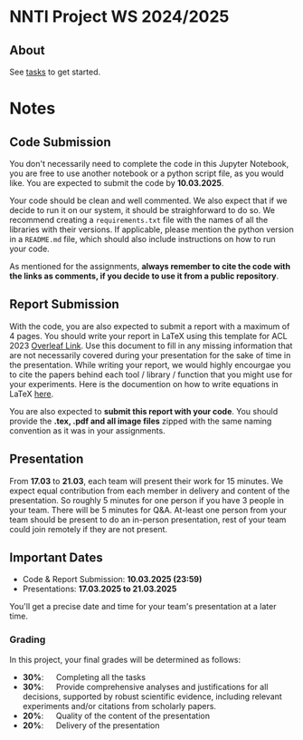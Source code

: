 # NNTI Project WS 2024/2025

## About

See [tasks](./tasks) to get started.

# Notes

## Code Submission

You don't necessarily need to complete the code in this Jupyter Notebook, you are free to use another notebook or a python script file, as you would like. You are expected to submit the code by **10.03.2025**.

Your code should be clean and well commented. We also expect that if we decide to run it on our system, it should be straighforward to do so. We recommend creating a ```requirements.txt``` file with the names of all the libraries with their versions. If applicable, please mention the python version in a ```README.md``` file, which should also include instructions on how to run your code.

As mentioned for the assignments, **always remember to cite the code with the links as comments, if you decide to use it from a public repository**.

## Report Submission

With the code, you are also expected to submit a report with a maximum of 4 pages. You should write your report in LaTeX using this template for ACL 2023 [Overleaf Link](https://www.overleaf.com/latex/templates/acl-2023-proceedings-template/qjdgcrdwcnwp). Use this document to fill in any missing information that are not necessarily covered during your presentation for the sake of time in the presentation. While writing your report, we would highly encourgae you to cite the papers behind each tool / library / function that you might use for your experiments. Here is the documention on how to write equations in LaTeX [here](https://www.overleaf.com/learn/latex/Mathematical_expressions).

You are also expected to **submit this report with your code**. You should provide the **.tex, .pdf and all image files** zipped with the same naming convention as it was in your assignments.

## Presentation

From **17.03** to **21.03**, each team will present their work for 15 minutes. We expect equal contribution from each member in delivery and content of the presentation. So roughly 5 minutes for one person if you have 3 people in your team. There will be 5 minutes for Q&A. At-least one person from your team should be present to do an in-person presentation, rest of your team could join remotely if they are not present.

## Important Dates

 - Code & Report Submission: **10.03.2025 (23:59)**
 - Presentations: **17.03.2025 to 21.03.2025**
 
 You'll get a precise date and time for your team's presentation at a later time.

### Grading

In this project, your final grades will be determined as follows:

 - **30%**: &emsp; Completing all the tasks
 - **30%**: &emsp; Provide comprehensive analyses and justifications for all decisions, supported by robust scientific evidence, including relevant experiments and/or citations from scholarly papers.
 - **20%**: &emsp; Quality of the content of the presentation
 - **20%**: &emsp; Delivery of the presentation